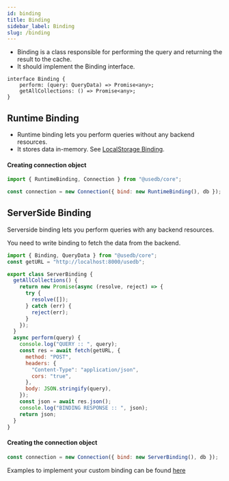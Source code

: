 ```yaml
---
id: binding
title: Binding
sidebar_label: Binding
slug: /binding
---
```


- Binding is a class responsible for performing the query and returning the result to the cache.
- It should implement the Binding interface.

```
interface Binding {
    perform: (query: QueryData) => Promise<any>;
    getAllCollections: () => Promise<any>;
}
```

## Runtime Binding

- Runtime binding lets you perform queries without any backend resources.
- It stores data in-memory. See [LocalStorage Binding](xyz).

#### Creating connection object

```jsx
import { RuntimeBinding, Connection } from "@usedb/core";

const connection = new Connection({ bind: new RuntimeBinding(), db });
```

## ServerSide Binding

Serverside binding lets you perform queries with any backend resources.

You need to write binding to fetch the data from the backend.

```jsx title="ServerSideBinding.js"
import { Binding, QueryData } from "@usedb/core";
const getURL = "http://localhost:8000/usedb";

export class ServerBinding {
  getAllCollections() {
    return new Promise(async (resolve, reject) => {
      try {
        resolve([]);
      } catch (err) {
        reject(err);
      }
    });
  }
  async perform(query) {
    console.log("QUERY :: ", query);
    const res = await fetch(getURL, {
      method: "POST",
      headers: {
        "Content-Type": "application/json",
        cors: "true",
      },
      body: JSON.stringify(query),
    });
    const json = await res.json();
    console.log("BINDING RESPONSE :: ", json);
    return json;
  }
}
```

#### Creating the connection object

```jsx
const connection = new Connection({ bind: new ServerBinding(), db });
```

Examples to implement your custom binding can be found [here](https://github.com/use-db/core/tree/master/src/binding)
